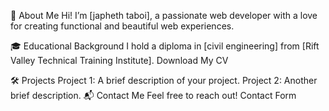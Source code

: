 📝 About Me
Hi! I’m [japheth taboi], a passionate web developer with a love for creating functional and beautiful web experiences.

🎓 Educational Background
I hold a diploma in [civil engineering] from [Rift Valley Technical Training Institute].
Download My CV


🛠️ Projects
Project 1: A brief description of your project.
Project 2: Another brief description.
📬 Contact Me
Feel free to reach out! Contact Form

